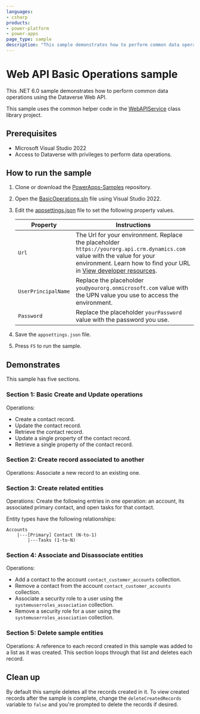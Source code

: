 ```yaml
---
languages:
- csharp
products:
- power-platform
- power-apps
page_type: sample
description: "This sample demonstrates how to perform common data operations using the Dataverse Web API."
---
```


# Web API Basic Operations sample

This .NET 6.0 sample demonstrates how to perform common data operations using the Dataverse Web API.

This sample uses the common helper code in the [WebAPIService](../WebAPIService) class library project.

## Prerequisites

- Microsoft Visual Studio 2022
- Access to Dataverse with privileges to perform data operations.

## How to run the sample

1. Clone or download the [PowerApps-Samples](https://github.com/microsoft/PowerApps-Samples) repository.
1. Open the [BasicOperations.sln](BasicOperations.sln) file using Visual Studio 2022.
1. Edit the [appsettings.json](../appsettings.json) file to set the following property values.

   | Property | Instructions |
   |----------|--------------|
   | `Url` | The Url for your environment. Replace the placeholder `https://yourorg.api.crm.dynamics.com` value with the value for your environment. Learn how to find your URL in [View developer resources](https://learn.microsoft.com/power-apps/developer/data-platform/view-download-developer-resources). |
   | `UserPrincipalName` | Replace the placeholder `you@yourorg.onmicrosoft.com` value with the UPN value you use to access the environment. |
   | `Password` | Replace the placeholder `yourPassword` value with the password you use. |

1. Save the `appsettings.json` file.
1. Press `F5` to run the sample.

## Demonstrates

This sample has five sections.

### Section 1: Basic Create and Update operations

Operations:

- Create a contact record.
- Update the contact record.
- Retrieve the contact record.
- Update a single property of the contact record.
- Retrieve a single property of the contact record.

### Section 2: Create record associated to another

Operations: Associate a new record to an existing one.

### Section 3: Create related entities

Operations: Create the following entries in one operation: an account, its associated primary contact, and open tasks for that contact.

Entity types have the following relationships:

```
Accounts
    |---[Primary] Contact (N-to-1)
        |---Tasks (1-to-N)
```

### Section 4: Associate and Disassociate entities

Operations:

- Add a contact to the account `contact_customer_accounts` collection.
- Remove a contact from the account `contact_customer_accounts` collection.
- Associate a security role to a user using the `systemuserroles_association` collection.
- Remove a security role for a user using the `systemuserroles_association` collection.

### Section 5: Delete sample entities

Operations: A reference to each record created in this sample was added to a list as it was created. This section loops through that list and deletes each record.

## Clean up

By default this sample deletes all the records created in it. To view created records after the sample is complete, change the `deleteCreatedRecords` variable to `false` and you're prompted to delete the records if desired.
